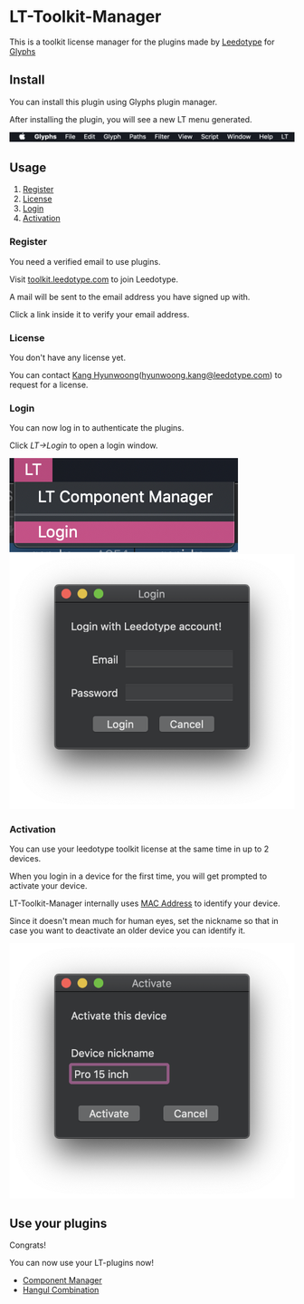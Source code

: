 # LT-Toolkit-Manager

This is a toolkit license manager for the plugins made by [Leedotype](https://leedotype.com) for [Glyphs](https://glyphsapp.com)

## Install

You can install this plugin using Glyphs plugin manager.

After installing the plugin, you will see a new LT menu generated.

![menubar](./images/menubar.png)

## Usage

1. [Register](#Register)
2. [License](#License)
3. [Login](#Login)
4. [Activation](#Activation)

### Register

You need a verified email to use plugins.

Visit [toolkit.leedotype.com](https://toolkit.leedotype.com/register) to join Leedotype.

A mail will be sent to the email address you have signed up with.

Click a link inside it to verify your email address.

### License

You don't have any license yet.

You can contact [Kang Hyunwoong](mailto://hyunwoong.kang@leedotype.com)(hyunwoong.kang@leedotype.com) to request for a license.

### Login

You can now log in to authenticate the plugins.

Click _LT->Login_ to open a login window.

![menuitem](./images/menuitem.png)
![login](./images/login.png)

### Activation

You can use your leedotype toolkit license at the same time in up to 2 devices.

When you login in a device for the first time, you will get prompted to activate your device.

LT-Toolkit-Manager internally uses [MAC Address](https://en.wikipedia.org/wiki/MAC_address) to identify your device.

Since it doesn't mean much for human eyes, set the nickname so that in case you want to deactivate an older device you can identify it.

![activate](./images/activate.png)

## Use your plugins

Congrats!

You can now use your LT-plugins now!

- [Component Manager](#)
- [Hangul Combination](#)
